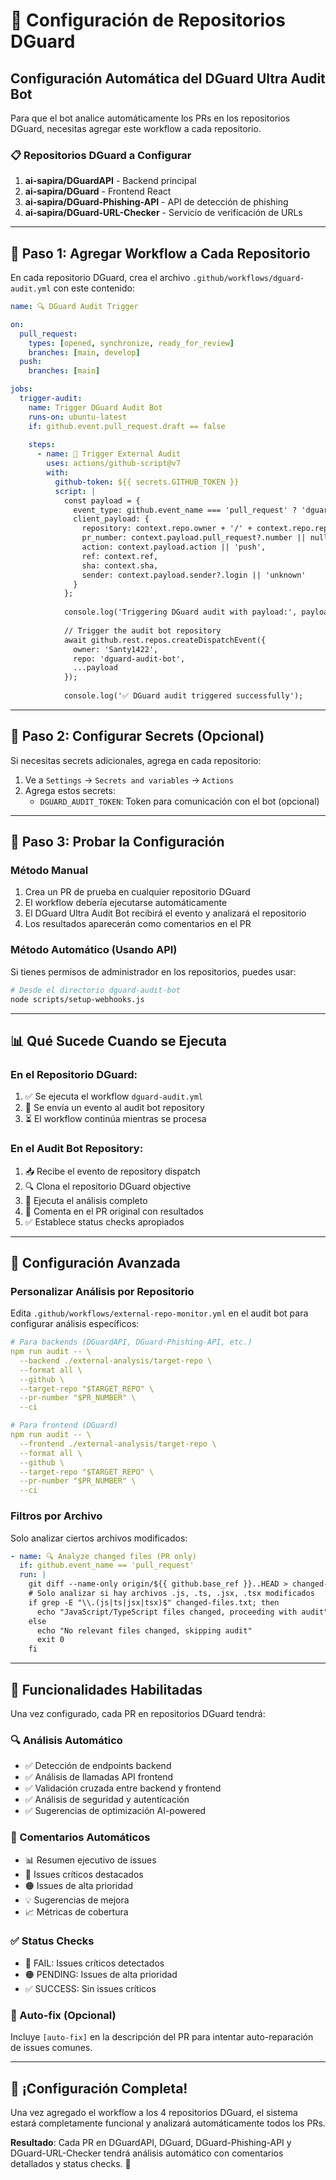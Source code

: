 # 🔧 Configuración de Repositorios DGuard

## Configuración Automática del DGuard Ultra Audit Bot

Para que el bot analice automáticamente los PRs en los repositorios DGuard, necesitas agregar este workflow a cada repositorio.

### 📋 Repositorios DGuard a Configurar

1. **ai-sapira/DGuardAPI** - Backend principal
2. **ai-sapira/DGuard** - Frontend React
3. **ai-sapira/DGuard-Phishing-API** - API de detección de phishing
4. **ai-sapira/DGuard-URL-Checker** - Servicio de verificación de URLs

---

## 🚀 Paso 1: Agregar Workflow a Cada Repositorio

En cada repositorio DGuard, crea el archivo `.github/workflows/dguard-audit.yml` con este contenido:

```yaml
name: 🔍 DGuard Audit Trigger

on:
  pull_request:
    types: [opened, synchronize, ready_for_review]
    branches: [main, develop]
  push:
    branches: [main]

jobs:
  trigger-audit:
    name: Trigger DGuard Audit Bot
    runs-on: ubuntu-latest
    if: github.event.pull_request.draft == false
    
    steps:
      - name: 🚀 Trigger External Audit
        uses: actions/github-script@v7
        with:
          github-token: ${{ secrets.GITHUB_TOKEN }}
          script: |
            const payload = {
              event_type: github.event_name === 'pull_request' ? 'dguard-pr-opened' : 'dguard-push',
              client_payload: {
                repository: context.repo.owner + '/' + context.repo.repo,
                pr_number: context.payload.pull_request?.number || null,
                action: context.payload.action || 'push',
                ref: context.ref,
                sha: context.sha,
                sender: context.payload.sender?.login || 'unknown'
              }
            };
            
            console.log('Triggering DGuard audit with payload:', payload);
            
            // Trigger the audit bot repository
            await github.rest.repos.createDispatchEvent({
              owner: 'Santy1422',
              repo: 'dguard-audit-bot',
              ...payload
            });
            
            console.log('✅ DGuard audit triggered successfully');
```

---

## 🔑 Paso 2: Configurar Secrets (Opcional)

Si necesitas secrets adicionales, agrega en cada repositorio:

1. Ve a `Settings` → `Secrets and variables` → `Actions`
2. Agrega estos secrets:
   - `DGUARD_AUDIT_TOKEN`: Token para comunicación con el bot (opcional)

---

## 🧪 Paso 3: Probar la Configuración

### Método Manual
1. Crea un PR de prueba en cualquier repositorio DGuard
2. El workflow debería ejecutarse automáticamente
3. El DGuard Ultra Audit Bot recibirá el evento y analizará el repositorio
4. Los resultados aparecerán como comentarios en el PR

### Método Automático (Usando API)
Si tienes permisos de administrador en los repositorios, puedes usar:

```bash
# Desde el directorio dguard-audit-bot
node scripts/setup-webhooks.js
```

---

## 📊 Qué Sucede Cuando se Ejecuta

### En el Repositorio DGuard:
1. ✅ Se ejecuta el workflow `dguard-audit.yml`
2. 🚀 Se envía un evento al audit bot repository
3. ⏳ El workflow continúa mientras se procesa

### En el Audit Bot Repository:
1. 📥 Recibe el evento de repository dispatch
2. 🔍 Clona el repositorio DGuard objective
3. 🤖 Ejecuta el análisis completo
4. 📝 Comenta en el PR original con resultados
5. ✅ Establece status checks apropiados

---

## 🔧 Configuración Avanzada

### Personalizar Análisis por Repositorio

Edita `.github/workflows/external-repo-monitor.yml` en el audit bot para configurar análisis específicos:

```yaml
# Para backends (DGuardAPI, DGuard-Phishing-API, etc.)
npm run audit -- \
  --backend ./external-analysis/target-repo \
  --format all \
  --github \
  --target-repo "$TARGET_REPO" \
  --pr-number "$PR_NUMBER" \
  --ci

# Para frontend (DGuard)
npm run audit -- \
  --frontend ./external-analysis/target-repo \
  --format all \
  --github \
  --target-repo "$TARGET_REPO" \
  --pr-number "$PR_NUMBER" \
  --ci
```

### Filtros por Archivo
Solo analizar ciertos archivos modificados:

```yaml
- name: 🔍 Analyze changed files (PR only)
  if: github.event_name == 'pull_request'
  run: |
    git diff --name-only origin/${{ github.base_ref }}..HEAD > changed-files.txt
    # Solo analizar si hay archivos .js, .ts, .jsx, .tsx modificados
    if grep -E "\\.(js|ts|jsx|tsx)$" changed-files.txt; then
      echo "JavaScript/TypeScript files changed, proceeding with audit"
    else
      echo "No relevant files changed, skipping audit"
      exit 0
    fi
```

---

## 🎯 Funcionalidades Habilitadas

Una vez configurado, cada PR en repositorios DGuard tendrá:

### 🔍 Análisis Automático
- ✅ Detección de endpoints backend
- ✅ Análisis de llamadas API frontend
- ✅ Validación cruzada entre backend y frontend
- ✅ Análisis de seguridad y autenticación
- ✅ Sugerencias de optimización AI-powered

### 📝 Comentarios Automáticos
- 📊 Resumen ejecutivo de issues
- 🚨 Issues críticos destacados
- 🟠 Issues de alta prioridad
- 💡 Sugerencias de mejora
- 📈 Métricas de cobertura

### ✅ Status Checks
- 🔴 FAIL: Issues críticos detectados
- 🟠 PENDING: Issues de alta prioridad
- ✅ SUCCESS: Sin issues críticos

### 🚀 Auto-fix (Opcional)
Incluye `[auto-fix]` en la descripción del PR para intentar auto-reparación de issues comunes.

---

## 🎉 ¡Configuración Completa!

Una vez agregado el workflow a los 4 repositorios DGuard, el sistema estará completamente funcional y analizará automáticamente todos los PRs.

**Resultado**: Cada PR en DGuardAPI, DGuard, DGuard-Phishing-API y DGuard-URL-Checker tendrá análisis automático con comentarios detallados y status checks. 🚀